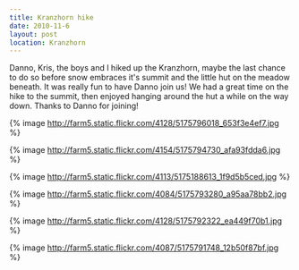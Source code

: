 ```yaml
---
title: Kranzhorn hike
date: 2010-11-6
layout: post
location: Kranzhorn
---
```


Danno, Kris, the boys and I hiked up the Kranzhorn, maybe the last chance
to do so before snow embraces it's summit and the little hut on the meadow
beneath. It was really fun to have Danno join us! We had a great time on
the hike to the summit, then enjoyed hanging around the hut a while on
the way down. Thanks to Danno for joining!
  
  
{% image http://farm5.static.flickr.com/4128/5175796018_653f3e4ef7.jpg %}
  
{% image http://farm5.static.flickr.com/4154/5175794730_afa93fdda6.jpg %}
  
{% image http://farm5.static.flickr.com/4113/5175188613_1f9d5b5ced.jpg %}
  
{% image http://farm5.static.flickr.com/4084/5175793280_a95aa78bb2.jpg %}
  
{% image http://farm5.static.flickr.com/4128/5175792322_ea449f70b1.jpg %}
  
{% image http://farm5.static.flickr.com/4087/5175791748_12b50f87bf.jpg %}
